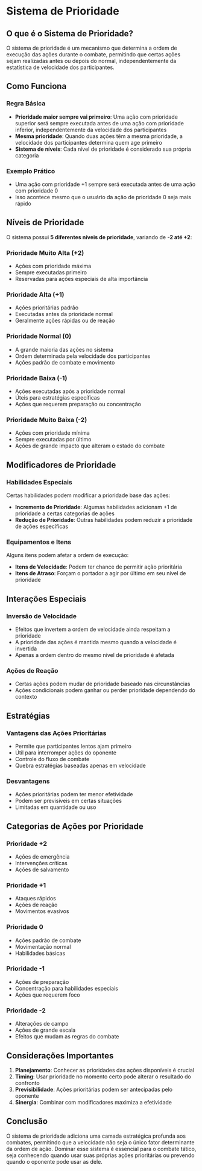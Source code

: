 # Sistema de Prioridade

## O que é o Sistema de Prioridade?

O sistema de prioridade é um mecanismo que determina a ordem de execução das ações durante o combate, permitindo que certas ações sejam realizadas antes ou depois do normal, independentemente da estatística de velocidade dos participantes.

## Como Funciona

### Regra Básica
- **Prioridade maior sempre vai primeiro**: Uma ação com prioridade superior será sempre executada antes de uma ação com prioridade inferior, independentemente da velocidade dos participantes
- **Mesma prioridade**: Quando duas ações têm a mesma prioridade, a velocidade dos participantes determina quem age primeiro
- **Sistema de níveis**: Cada nível de prioridade é considerado sua própria categoria

### Exemplo Prático
- Uma ação com prioridade +1 sempre será executada antes de uma ação com prioridade 0
- Isso acontece mesmo que o usuário da ação de prioridade 0 seja mais rápido

## Níveis de Prioridade

O sistema possui **5 diferentes níveis de prioridade**, variando de **-2 até +2**:

### Prioridade Muito Alta (+2)
- Ações com prioridade máxima
- Sempre executadas primeiro
- Reservadas para ações especiais de alta importância

### Prioridade Alta (+1)
- Ações prioritárias padrão
- Executadas antes da prioridade normal
- Geralmente ações rápidas ou de reação

### Prioridade Normal (0)
- A grande maioria das ações no sistema
- Ordem determinada pela velocidade dos participantes
- Ações padrão de combate e movimento

### Prioridade Baixa (-1)
- Ações executadas após a prioridade normal
- Úteis para estratégias específicas
- Ações que requerem preparação ou concentração

### Prioridade Muito Baixa (-2)
- Ações com prioridade mínima
- Sempre executadas por último
- Ações de grande impacto que alteram o estado do combate

## Modificadores de Prioridade

### Habilidades Especiais
Certas habilidades podem modificar a prioridade base das ações:
- **Incremento de Prioridade**: Algumas habilidades adicionam +1 de prioridade a certas categorias de ações
- **Redução de Prioridade**: Outras habilidades podem reduzir a prioridade de ações específicas

### Equipamentos e Itens
Alguns itens podem afetar a ordem de execução:
- **Itens de Velocidade**: Podem ter chance de permitir ação prioritária
- **Itens de Atraso**: Forçam o portador a agir por último em seu nível de prioridade

## Interações Especiais

### Inversão de Velocidade
- Efeitos que invertem a ordem de velocidade ainda respeitam a prioridade
- A prioridade das ações é mantida mesmo quando a velocidade é invertida
- Apenas a ordem dentro do mesmo nível de prioridade é afetada

### Ações de Reação
- Certas ações podem mudar de prioridade baseado nas circunstâncias
- Ações condicionais podem ganhar ou perder prioridade dependendo do contexto

## Estratégias

### Vantagens das Ações Prioritárias
- Permite que participantes lentos ajam primeiro
- Útil para interromper ações do oponente
- Controle do fluxo de combate
- Quebra estratégias baseadas apenas em velocidade

### Desvantagens
- Ações prioritárias podem ter menor efetividade
- Podem ser previsíveis em certas situações
- Limitadas em quantidade ou uso

## Categorias de Ações por Prioridade

### Prioridade +2
- Ações de emergência
- Intervenções críticas
- Ações de salvamento

### Prioridade +1
- Ataques rápidos
- Ações de reação
- Movimentos evasivos

### Prioridade 0
- Ações padrão de combate
- Movimentação normal
- Habilidades básicas

### Prioridade -1
- Ações de preparação
- Concentração para habilidades especiais
- Ações que requerem foco

### Prioridade -2
- Alterações de campo
- Ações de grande escala
- Efeitos que mudam as regras do combate

## Considerações Importantes

1. **Planejamento**: Conhecer as prioridades das ações disponíveis é crucial
2. **Timing**: Usar prioridade no momento certo pode alterar o resultado do confronto
3. **Previsibilidade**: Ações prioritárias podem ser antecipadas pelo oponente
4. **Sinergia**: Combinar com modificadores maximiza a efetividade

## Conclusão

O sistema de prioridade adiciona uma camada estratégica profunda aos combates, permitindo que a velocidade não seja o único fator determinante da ordem de ação. Dominar esse sistema é essencial para o combate tático, seja conhecendo quando usar suas próprias ações prioritárias ou prevendo quando o oponente pode usar as dele.
